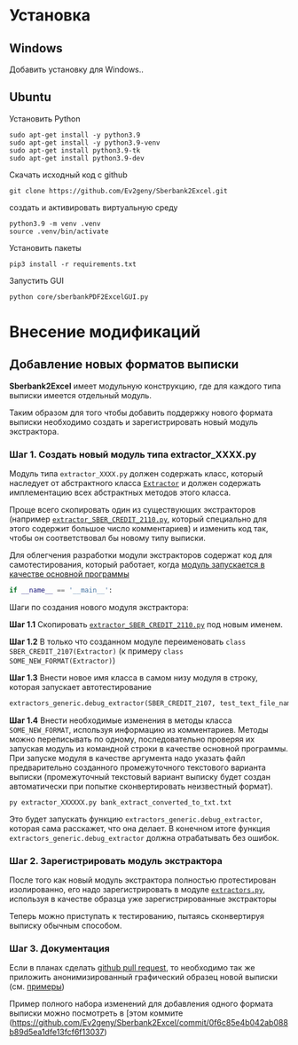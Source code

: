 # Установка
## Windows
Добавить установку для Windows..
## Ubuntu
Установить Python
```
sudo apt-get install -y python3.9
sudo apt-get install -y python3.9-venv
sudo apt-get install python3.9-tk
sudo apt-get install python3.9-dev
```
Скачать исходный код с github
``` 
git clone https://github.com/Ev2geny/Sberbank2Excel.git 
```

создать и активировать виртуальную среду
```
python3.9 -m venv .venv
source .venv/bin/activate
```
Установить пакеты
```
pip3 install -r requirements.txt
```

Запустить GUI
``` 
python core/sberbankPDF2ExcelGUI.py
```

# Внесение модификаций
## Добавление новых форматов выписки

**Sberbank2Excel** имеет модульную конструкцию, где для каждого типа выписки имеется отдельный модуль.

Таким образом для того чтобы добавить поддержку нового формата выписки необходимо создать и зарегистрировать новый модуль экстрактора.

### Шаг 1. Создать новый модуль типа extractor_XXXX.py

Модуль типа `extractor_XXXX.py` должен содержать класс, который наследует от абстрактного класса [`Extractor`](core/extractor.py) и должен содержать имплементацию всех абстрактных методов этого класса.

Проще всего скопировать один из существующих экстракторов (например [`extractor_SBER_CREDIT_2110.py`](core/extractor_SBER_CREDIT_2110.py), который специально для этого содержит большое число комментариев) и изменить код так, чтобы он соответствовал бы новому типу выписки.

Для облегчения разработки модули экстракторов содержат код для самотестирования, который работает, когда [модуль запускается в качестве основной программы](https://coderoad.ru/419163/%D0%A7%D1%82%D0%BE-%D0%B4%D0%B5%D0%BB%D0%B0%D0%B5%D1%82-if-__name__-__main__-do)  
```py 
if __name__ == '__main__':
```

Шаги по создания нового модуля экстрактора:

**Шаг 1.1** Скопировать [`extractor_SBER_CREDIT_2110.py`](core/extractor_SBER_CREDIT_2110.py) под новым именем.

**Шаг 1.2** В только что созданном модуле переименовать `class SBER_CREDIT_2107(Extractor)` (к примеру `class SOME_NEW_FORMAT(Extractor)`)

**Шаг 1.3** Внести новое имя класса в самом низу модуля в строку, которая запускает автотестирование

```py
extractors_generic.debug_extractor(SBER_CREDIT_2107, test_text_file_name=sys.argv[1])
```

**Шаг 1.4** Внести необходимые изменения в методы класса `SOME_NEW_FORMAT`, используя информацию из комментариев. Методы можно переписывать по одному, последовательно проверяя их запуская модуль из командной строки в качестве основной программы. При запуске модуля в качестве аргумента надо указать файл предварительно созданного промежуточного текстового варианта выписки (промежуточный текстовый вариант выписку будет создан автоматически при попытке сконвертировать неизвестный формат).

``` py extractor_XXXXXX.py bank_extract_converted_to_txt.txt ```

Это будет запускать функцию `extractors_generic.debug_extractor`, которая сама расскажет, что она делает. В конечном итоге функция `extractors_generic.debug_extractor` должна отрабатывать без ошибок.

### Шаг 2. Зарегистрировать модуль экстрактора
После того как новый модуль экстрактора полностью протестирован изолированно, его надо зарегистрировать в модуле [`extractors.py`](core/extractors.py), используя в качестве образца уже зарегистрированные экстракторы

Теперь можно приступать к тестированию, пытаясь сконвертируя выписку обычным способом.

### Шаг 3. Документация
Если в планах сделать [github pull request](https://docs.github.com/en/pull-requests/collaborating-with-pull-requests/proposing-changes-to-your-work-with-pull-requests/about-pull-requests), то необходимо так же приложить анонимизированный графический образец новой выписки (см. [примеры](misc/format_examples))

Пример полного набора изменений для добавления одного формата выписки можно посмотреть в [этом коммите (https://github.com/Ev2geny/Sberbank2Excel/commit/0f6c85e4b042ab088b89d5ea1dfe13fcf6f13037)
